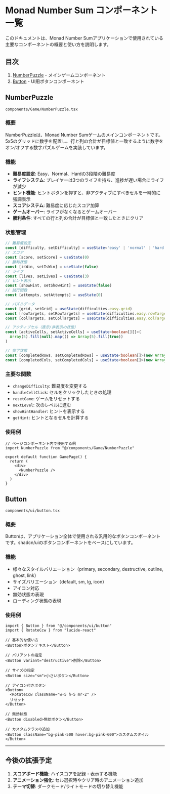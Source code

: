 # Monad Number Sum コンポーネント一覧

このドキュメントは、Monad Number Sumアプリケーションで使用されている主要なコンポーネントの概要と使い方を説明します。

## 目次

1. [NumberPuzzle](#numberpuzzle) - メインゲームコンポーネント
2. [Button](#button) - UI用ボタンコンポーネント

## NumberPuzzle

`components/Game/NumberPuzzle.tsx`

### 概要

NumberPuzzleは、Monad Number Sumゲームのメインコンポーネントです。5x5のグリッドに数字を配置し、行と列の合計が目標値と一致するように数字をオン/オフする数字パズルゲームを実装しています。

### 機能

- **難易度設定**: Easy、Normal、Hardの3段階の難易度
- **ライフシステム**: プレイヤーは3つのライフを持ち、進捗が遅い場合にライフが減少
- **ヒント機能**: ヒントボタンを押すと、非アクティブにすべきセルを一時的に強調表示
- **スコアシステム**: 難易度に応じたスコア加算
- **ゲームオーバー**: ライフがなくなるとゲームオーバー
- **勝利条件**: すべての行と列の合計が目標値と一致したときにクリア

### 状態管理

```typescript
// 難易度設定
const [difficulty, setDifficulty] = useState<'easy' | 'normal' | 'hard'>('easy')
// スコア
const [score, setScore] = useState(0)
// 勝利状態
const [isWin, setIsWin] = useState(false)
// ライフ
const [lives, setLives] = useState(3)
// ヒント表示
const [showHint, setShowHint] = useState(false)
// 試行回数
const [attempts, setAttempts] = useState(0)

// パズルデータ
const [grid, setGrid] = useState(difficulties.easy.grid)
const [rowTargets, setRowTargets] = useState(difficulties.easy.rowTargets)
const [colTargets, setColTargets] = useState(difficulties.easy.colTargets)

// アクティブセル（表示/非表示の状態）
const [activeCells, setActiveCells] = useState<boolean[][]>(
  Array(5).fill(null).map(() => Array(5).fill(true))
)

// 完了状態
const [completedRows, setCompletedRows] = useState<boolean[]>(new Array(5).fill(false))
const [completedCols, setCompletedCols] = useState<boolean[]>(new Array(5).fill(false))
```

### 主要な関数

- `changeDifficulty`: 難易度を変更する
- `handleCellClick`: セルをクリックしたときの処理
- `resetGame`: ゲームをリセットする
- `nextLevel`: 次のレベルに進む
- `showHintHandler`: ヒントを表示する
- `getHint`: ヒントとなるセルを計算する

### 使用例

```tsx
// ページコンポーネント内で使用する例
import NumberPuzzle from "@/components/Game/NumberPuzzle"

export default function GamePage() {
  return (
    <div>
      <NumberPuzzle />
    </div>
  )
}
```

## Button

`components/ui/button.tsx`

### 概要

Buttonは、アプリケーション全体で使用される汎用的なボタンコンポーネントです。shadcn/uiのボタンコンポーネントをベースにしています。

### 機能

- 様々なスタイルバリエーション（primary, secondary, destructive, outline, ghost, link）
- サイズバリエーション（default, sm, lg, icon）
- アイコン対応
- 無効状態の表現
- ローディング状態の表現

### 使用例

```tsx
import { Button } from "@/components/ui/button"
import { RotateCcw } from "lucide-react"

// 基本的な使い方
<Button>ボタンテキスト</Button>

// バリアントの指定
<Button variant="destructive">削除</Button>

// サイズの指定
<Button size="sm">小さいボタン</Button>

// アイコン付きボタン
<Button>
  <RotateCcw className="w-5 h-5 mr-2" />
  リセット
</Button>

// 無効状態
<Button disabled>無効ボタン</Button>

// カスタムクラスの追加
<Button className="bg-pink-500 hover:bg-pink-600">カスタムスタイル</Button>
```

---

## 今後の拡張予定

1. **スコアボード機能**: ハイスコアを記録・表示する機能
2. **アニメーション強化**: セル選択時やクリア時のアニメーション追加
3. **テーマ切替**: ダークモード/ライトモードの切り替え機能
